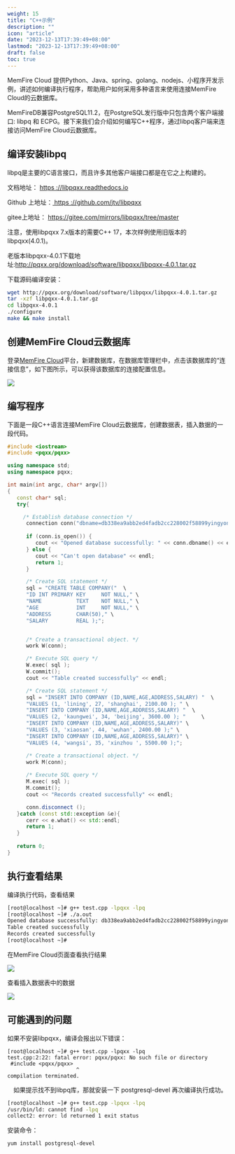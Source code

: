 ```yaml
---
weight: 15
title: "C++示例"
description: ""
icon: "article"
date: "2023-12-13T17:39:49+08:00"
lastmod: "2023-12-13T17:39:49+08:00"
draft: false
toc: true
---
```




MemFire Cloud 提供Python、Java、spring、golang、nodejs、小程序开发示例，讲述如何编译执行程序，帮助用户如何采用多种语言来使用连接MemFire Cloud的云数据库。

MemFireDB兼容PostgreSQL11.2，在PostgreSQL发行版中只包含两个客户端接口: libpq 和 ECPG。接下来我们会介绍如何编写C++程序，通过libpq客户端来连接访问MemFire Cloud云数据库。

## 编译安装libpq

libpq是主要的C语言接口，而且许多其他客户端接口都是在它之上构建的。

文档地址： [https ://libpqxx.readthedocs.io](https://gitee.com/link?target=https%3A%2F%2Flibpqxx.readthedocs.io)

Github 上地址：[ https ://github.com/jtv/libpqxx](https://gitee.com/link?target=https%3A%2F%2Fgithub.com%2Fjtv%2Flibpqxx)

gitee上地址： https://gitee.com/mirrors/libpqxx/tree/master 

注意，使用libpqxx 7.x版本的需要C++ 17，本次样例使用旧版本的libpqxx(4.0.1)。

老版本libpqxx-4.0.1下载地址:http://pqxx.org/download/software/libpqxx/libpqxx-4.0.1.tar.gz

下载源码编译安装：

```Bash
wget http://pqxx.org/download/software/libpqxx/libpqxx-4.0.1.tar.gz
tar -xzf libpqxx-4.0.1.tar.gz
cd libpqxx-4.0.1
./configure
make && make install
```

## 创建MemFire Cloud云数据库

登录[MemFire Cloud](https://cloud.memfiredb.com/)平台，新建数据库，在数据库管理栏中，点击该数据库的“连接信息”，如下图所示，可以获得该数据库的连接配置信息。

<img src='../../_media/样例-db-c++-1.png'> 

## 编写程序

下面是一段C++语言连接MemFire Cloud云数据库，创建数据表，插入数据的一段代码。

```C++
#include <iostream>
#include <pqxx/pqxx> 

using namespace std;
using namespace pqxx;

int main(int argc, char* argv[])
{
   const char* sql;
   try{

     /* Establish database connection */
      connection conn("dbname=db338ea9abb2ed4fadb2cc228002f58899yingyong_db user=aaaa123  password=XXXXX hostaddr=139.196.89.94 port=5433");
            
      if (conn.is_open()) {
         cout << "Opened database successfully: " << conn.dbname() << endl;
      } else {
         cout << "Can't open database" << endl;
         return 1;
      }

      /* Create SQL statement */
      sql = "CREATE TABLE COMPANY("  \
      "ID INT PRIMARY KEY     NOT NULL," \
      "NAME           TEXT    NOT NULL," \
      "AGE            INT     NOT NULL," \
      "ADDRESS        CHAR(50)," \
      "SALARY         REAL );";


      /* Create a transactional object. */
      work W(conn);

      /* Execute SQL query */
      W.exec( sql );
      W.commit();
      cout << "Table created successfully" << endl;

      /* Create SQL statement */
      sql = "INSERT INTO COMPANY (ID,NAME,AGE,ADDRESS,SALARY) "  \
      "VALUES (1, 'lining', 27, 'shanghai', 2100.00 ); " \
      "INSERT INTO COMPANY (ID,NAME,AGE,ADDRESS,SALARY) "  \
      "VALUES (2, 'kaungwei', 34, 'beijing', 3600.00 ); "     \
      "INSERT INTO COMPANY (ID,NAME,AGE,ADDRESS,SALARY)" \
      "VALUES (3, 'xiaosan', 44, 'wuhan', 2400.00 );" \
      "INSERT INTO COMPANY (ID,NAME,AGE,ADDRESS,SALARY)" \
      "VALUES (4, 'wangsi', 35, 'xinzhou ', 5500.00 );";

      /* Create a transactional object. */
      work M(conn);
 
      /* Execute SQL query */
      M.exec( sql );
      M.commit();
      cout << "Records created successfully" << endl;

      conn.disconnect ();
   }catch (const std::exception &e){
      cerr << e.what() << std::endl;
      return 1;
   }
 
   return 0;
}
```

## 执行查看结果

编译执行代码，查看结果

```Bash
[root@localhost ~]# g++ test.cpp -lpqxx -lpq
[root@localhost ~]# ./a.out 
Opened database successfully: db338ea9abb2ed4fadb2cc228002f58899yingyong_db
Table created successfully
Records created successfully
[root@localhost ~]# 
```

在MemFire Cloud页面查看执行结果


<img src='../../_media/样例-db-c++-2.png'> 

查看插入数据表中的数据


<img src='../../_media/样例-db-c++-3.png'> 

## 可能遇到的问题

如果不安装libpqxx，编译会报出以下错误：

```Plaintext
[root@localhost ~]# g++ test.cpp -lpqxx -lpq
test.cpp:2:22: fatal error: pqxx/pqxx: No such file or directory
 #include <pqxx/pqxx> 
                      ^
compilation terminated.
```

 如果提示找不到libpq库，那就安装一下 postgresql-devel 再次编译执行成功。

```Bash
[root@localhost ~]# g++ test.cpp -lpqxx -lpq
/usr/bin/ld: cannot find -lpq
collect2: error: ld returned 1 exit status
```

安装命令：
```Bash
yum install postgresql-devel
```